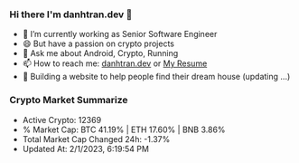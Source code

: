 ### Hi there I'm danhtran.dev 👋

- 🔭 I’m currently working as Senior Software Engineer
- 😄 But have a passion on crypto projects
- 💬 Ask me about Android, Crypto, Running 
- 📫 How to reach me: <a href="https://danhtran.dev" target="_blank">danhtran.dev</a> or <a href="Dan-Resume.pdf" target="_blank">My Resume</a>
- 🌱 Building a website to help people find their dream house (updating ...)

### Crypto Market Summarize
- Active Crypto: 12369
- % Market Cap: BTC 41.19% | ETH 17.60% | BNB 3.86%
- Total Market Cap Changed 24h: -1.37%
- Updated At: 2/1/2023, 6:19:54 PM
